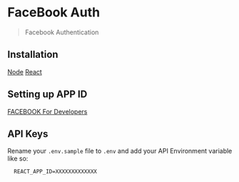 # FaceBook Auth

> Facebook Authentication

## Installation

[Node](https://nodejs.org/en/download/)
[React](https://reactjs.org/docs/getting-started.html)

## Setting up APP ID

[FACEBOOK For Developers](https://developers.facebook.com/)

## API Keys

Rename your `.env.sample` file to `.env` and add your API Environment variable like so:

```shell
  REACT_APP_ID=XXXXXXXXXXXXX
```
